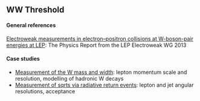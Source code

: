 ## WW Threshold

#### General references
[Electroweak measurements in electron–positron collisions at W-boson-pair energies at LEP](https://arxiv.org/abs/1302.3415): The Physics Report from the LEP Electroweak WG 2013

#### Case studies
- [Measurement of the W mass and width](mass): lepton momentum scale and resolution, modelling of hadronic W decays
- [Measurement of sqrts via radiative return events](radiativereturn): lepton and jet angular resolutions, acceptance
